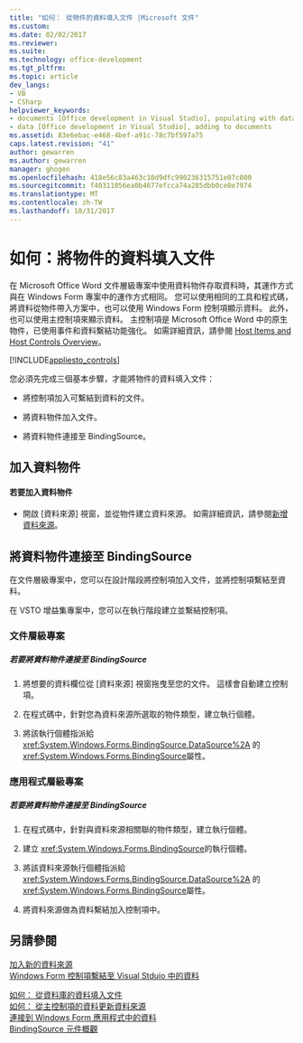 ```yaml
---
title: "如何： 從物件的資料填入文件 |Microsoft 文件"
ms.custom: 
ms.date: 02/02/2017
ms.reviewer: 
ms.suite: 
ms.technology: office-development
ms.tgt_pltfrm: 
ms.topic: article
dev_langs:
- VB
- CSharp
helpviewer_keywords:
- documents [Office development in Visual Studio], populating with data
- data [Office development in Visual Studio], adding to documents
ms.assetid: 83e6ebac-e468-4bef-a91c-78c7bf597a75
caps.latest.revision: "41"
author: gewarren
ms.author: gewarren
manager: ghogen
ms.openlocfilehash: 418e56c83a463c10d9dfc990236315751e07c000
ms.sourcegitcommit: f40311056ea0b4677efcca74a285dbb0ce0e7974
ms.translationtype: MT
ms.contentlocale: zh-TW
ms.lasthandoff: 10/31/2017
---
```

# <a name="how-to-populate-documents-with-data-from-objects"></a>如何：將物件的資料填入文件
  在 Microsoft Office Word 文件層級專案中使用資料物件存取資料時，其運作方式與在 Windows Form 專案中的運作方式相同。 您可以使用相同的工具和程式碼，將資料從物件帶入方案中，也可以使用 Windows Form 控制項顯示資料。 此外，也可以使用主控制項來顯示資料。 主控制項是 Microsoft Office Word 中的原生物件，已使用事件和資料繫結功能強化。 如需詳細資訊，請參閱 [Host Items and Host Controls Overview](../vsto/host-items-and-host-controls-overview.md)。  
  
 [!INCLUDE[appliesto_controls](../vsto/includes/appliesto-controls-md.md)]  
  
 您必須先完成三個基本步驟，才能將物件的資料填入文件：  
  
-   將控制項加入可繫結到資料的文件。  
  
-   將資料物件加入文件。  
  
-   將資料物件連接至 BindingSource。   
  
## <a name="adding-a-data-object"></a>加入資料物件  
  
#### <a name="to-add-a-data-object"></a>若要加入資料物件  
  
-   開啟 [資料來源]  視窗，並從物件建立資料來源。 如需詳細資訊，請參閱[新增資料來源](/visualstudio/data-tools/add-new-data-sources)。  
  
## <a name="connecting-the-data-object-to-the-bindingsource"></a>將資料物件連接至 BindingSource  
 在文件層級專案中，您可以在設計階段將控制項加入文件，並將控制項繫結至資料。  
  
 在 VSTO 增益集專案中，您可以在執行階段建立並繫結控制項。  
  
### <a name="document-level-projects"></a>文件層級專案  
  
##### <a name="to-connect-the-data-object-to-the-bindingsource"></a>若要將資料物件連接至 BindingSource  
  
1.  將想要的資料欄位從 [資料來源]  視窗拖曳至您的文件。 這樣會自動建立控制項。  
  
2.  在程式碼中，針對您為資料來源所選取的物件類型，建立執行個體。  
  
3.  將該執行個體指派給 <xref:System.Windows.Forms.BindingSource.DataSource%2A> 的 <xref:System.Windows.Forms.BindingSource>屬性。  
  
### <a name="application-level-projects"></a>應用程式層級專案  
  
##### <a name="to-connect-the-data-object-to-the-bindingsource"></a>若要將資料物件連接至 BindingSource  
  
1.  在程式碼中，針對與資料來源相關聯的物件類型，建立執行個體。  
  
2.  建立 <xref:System.Windows.Forms.BindingSource>的執行個體。  
  
3.  將該資料來源執行個體指派給 <xref:System.Windows.Forms.BindingSource.DataSource%2A> 的 <xref:System.Windows.Forms.BindingSource>屬性。  
  
4.  將資料來源做為資料繫結加入控制項中。  
  
## <a name="see-also"></a>另請參閱  
 
 [加入新的資料來源](/visualstudio/data-tools/add-new-data-sources)   
 [Windows Form 控制項繫結至 Visual Stduio 中的資料](/visualstudio/data-tools/bind-windows-forms-controls-to-data-in-visual-studio)
 
 [如何： 從資料庫的資料填入文件](../vsto/how-to-populate-documents-with-data-from-a-database.md)   
 [如何： 從主控制項的資料更新資料來源](../vsto/how-to-update-a-data-source-with-data-from-a-host-control.md)   
 [連接到 Windows Form 應用程式中的資料](/visualstudio/data-tools/connecting-to-data-in-windows-forms-applications)   
 [BindingSource 元件概觀](/dotnet/framework/winforms/controls/bindingsource-component-overview)  
  
  